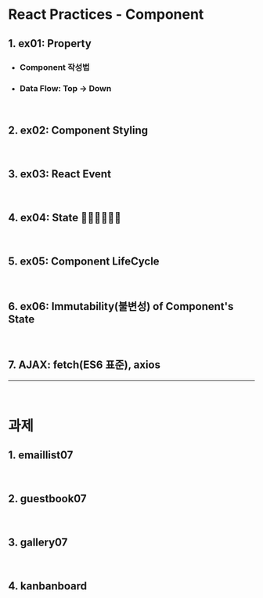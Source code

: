 # React Practices - Component

## 1. ex01: Property
* ### Component 작성법
* ### Data Flow: Top -> Down
&nbsp;

## 2. ex02: Component Styling
&nbsp;

## 3. ex03: React Event
&nbsp;

## 4. ex04: State 🥇🥇🥇🥇🥇🥇
&nbsp;

## 5. ex05: Component LifeCycle
&nbsp;

## 6. ex06: Immutability(불변성) of Component's State
&nbsp;

## 7. AJAX: fetch(ES6 표준), axios
---
&nbsp;
# 과제
## 1. emaillist07
&nbsp;

## 2. guestbook07
&nbsp;

## 3. gallery07
&nbsp;

## 4. kanbanboard
